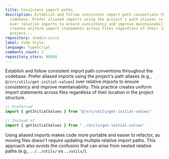 ```yaml
---
title: Consistent import paths
description: Establish and follow consistent import path conventions throughout the
  codebase. Prefer aliased imports using the project's path aliases (e.g., `@/src/utils/get-initial-values`)
  over relative imports to ensure consistency and improve maintainability. This practice
  creates uniform import statements across files regardless of their location in the
  project...
repository: shadcn-ui/ui
label: Code Style
language: TypeScript
comments_count: 2
repository_stars: 90568
---
```


Establish and follow consistent import path conventions throughout the codebase. Prefer aliased imports using the project's path aliases (e.g., `@/src/utils/get-initial-values`) over relative imports to ensure consistency and improve maintainability. This practice creates uniform import statements across files regardless of their location in the project structure.

```ts
// Preferred
import { getInitialValues } from "@/src/utils/get-initial-values"

// Instead of
import { getInitialValues } from "../utils/get-initial-values"
```

Using aliased imports makes code more portable and easier to refactor, as moving files doesn't require updating multiple relative import paths. This approach also avoids the confusion that can arise from nested relative paths (e.g., `../../utils/` vs `../utils/`).